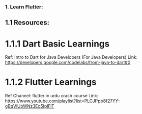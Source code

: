 ### 1. Learn Flutter:

## 1.1 Resources:

# 1.1.1 Dart Basic Learnings
Ref: Intro to Dart for Java Developers (For Java Developers)
Link: https://developers.google.com/codelabs/from-java-to-dart#0

# 1.1.2 Flutter Learnings
Ref Channel: flutter in urdu crash course
Link: https://www.youtube.com/playlist?list=PLGJPpb8f27YY-gBqVlUbWNz3Eo5IplFlT
